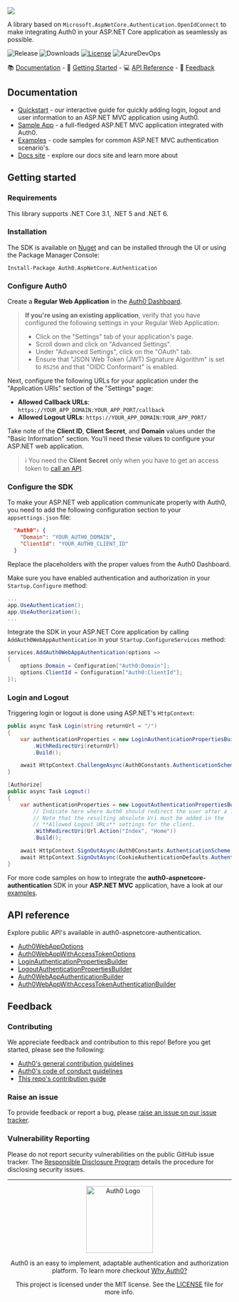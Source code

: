 ![](https://cdn.auth0.com/website/sdks/banners/auth0-aspnetcore-authentication-banner.png)

A library based on `Microsoft.AspNetCore.Authentication.OpenIdConnect` to make integrating Auth0 in your ASP.NET Core application as seamlessly as possible.

![Release](https://img.shields.io/github/v/release/auth0/auth0-aspnetcore-authentication)
![Downloads](https://img.shields.io/nuget/dt/auth0.aspnetcore.authentication)
[![License](https://img.shields.io/:license-MIT-blue.svg?style=flat)](https://opensource.org/licenses/MIT)
![AzureDevOps](https://img.shields.io/azure-devops/build/Auth0SDK/Auth0.AspNetCore.Authentication/8)

:books: [Documentation](#documentation) - :rocket: [Getting Started](#getting-started) - :computer: [API Reference](#api-reference) - :speech_balloon: [Feedback](#feedback)

## Documentation

- [Quickstart](https://auth0.com/docs/quickstart/webapp/aspnet-core) - our interactive guide for quickly adding login, logout and user information to an ASP.NET MVC application using Auth0.
- [Sample App](https://github.com/auth0-samples/auth0-aspnetcore-mvc-samples/tree/master/Quickstart/Sample) - a full-fledged ASP.NET MVC application integrated with Auth0.
- [Examples](https://github.com/auth0/auth0-aspnetcore-authentication/blob/main/EXAMPLES.md) - code samples for common ASP.NET MVC authentication scenario's.
- [Docs site](https://www.auth0.com/docs) - explore our docs site and learn more about 

## Getting started
### Requirements

This library supports .NET Core 3.1, .NET 5 and .NET 6.

### Installation

The SDK is available on [Nuget](https://www.nuget.org/packages/Auth0.AspNetCore.Authentication) and can be installed through the UI or using the Package Manager Console:

```
Install-Package Auth0.AspNetCore.Authentication
```

### Configure Auth0

Create a **Regular Web Application** in the [Auth0 Dashboard](https://manage.auth0.com/#/applications).

> **If you're using an existing application**, verify that you have configured the following settings in your Regular Web Application:
>
> - Click on the "Settings" tab of your application's page.
> - Scroll down and click on "Advanced Settings".
> - Under "Advanced Settings", click on the "OAuth" tab.
> - Ensure that "JSON Web Token (JWT) Signature Algorithm" is set to `RS256` and that "OIDC Conformant" is enabled.

Next, configure the following URLs for your application under the "Application URIs" section of the "Settings" page:

- **Allowed Callback URLs**: `https://YOUR_APP_DOMAIN:YOUR_APP_PORT/callback`
- **Allowed Logout URLs**: `https://YOUR_APP_DOMAIN:YOUR_APP_PORT/`

Take note of the **Client ID**, **Client Secret**, and **Domain** values under the "Basic Information" section. You'll need these values to configure your ASP.NET web application.

> :information_source: You need the **Client Secret** only when you have to get an access token to [call an API](#calling-an-api).

### Configure the SDK

To make your ASP.NET web application communicate properly with Auth0, you need to add the following configuration section to your `appsettings.json` file:

```json
  "Auth0": {
    "Domain": "YOUR_AUTH0_DOMAIN",
    "ClientId": "YOUR_AUTH0_CLIENT_ID"
  }
```

Replace the placeholders with the proper values from the Auth0 Dashboard.

Make sure you have enabled authentication and authorization in your `Startup.Configure` method:

```csharp
...
app.UseAuthentication();
app.UseAuthorization();
...
```

Integrate the SDK in your ASP.NET Core application by calling `AddAuth0WebAppAuthentication` in your `Startup.ConfigureServices` method:

```csharp
services.AddAuth0WebAppAuthentication(options =>
{
    options.Domain = Configuration["Auth0:Domain"];
    options.ClientId = Configuration["Auth0:ClientId"];
});
```

### Login and Logout
Triggering login or logout is done using ASP.NET's `HttpContext`:

```csharp
public async Task Login(string returnUrl = "/")
{
    var authenticationProperties = new LoginAuthenticationPropertiesBuilder()
        .WithRedirectUri(returnUrl)
        .Build();

    await HttpContext.ChallengeAsync(Auth0Constants.AuthenticationScheme, authenticationProperties);
}

[Authorize]
public async Task Logout()
{
    var authenticationProperties = new LogoutAuthenticationPropertiesBuilder()
        // Indicate here where Auth0 should redirect the user after a logout.
        // Note that the resulting absolute Uri must be added in the
        // **Allowed Logout URLs** settings for the client.
        .WithRedirectUri(Url.Action("Index", "Home"))
        .Build();

    await HttpContext.SignOutAsync(Auth0Constants.AuthenticationScheme, authenticationProperties);
    await HttpContext.SignOutAsync(CookieAuthenticationDefaults.AuthenticationScheme);
}
```

For more code samples on how to integrate the **auth0-aspnetcore-authentication** SDK in your **ASP.NET MVC** application, have a look at our [examples](https://github.com/auth0/auth0-aspnetcore-authentication/blob/main/EXAMPLES.md).

## API reference
Explore public API's available in auth0-aspnetcore-authentication.

- [Auth0WebAppOptions](https://auth0.github.io/auth0-aspnetcore-authentication/api/Auth0.AspNetCore.Authentication.Auth0WebAppOptions.html)
- [Auth0WebAppWithAccessTokenOptions](https://auth0.github.io/auth0-aspnetcore-authentication/api/Auth0.AspNetCore.Authentication.Auth0WebAppWithAccessTokenOptions.html)
- [LoginAuthenticationPropertiesBuilder](https://auth0.github.io/auth0-aspnetcore-authentication/api/Auth0.AspNetCore.Authentication.LoginAuthenticationPropertiesBuilder.html)
- [LogoutAuthenticationPropertiesBuilder](https://auth0.github.io/auth0-aspnetcore-authentication/api/Auth0.AspNetCore.Authentication.LogoutAuthenticationPropertiesBuilder.html)
- [Auth0WebAppAuthenticationBuilder](https://auth0.github.io/auth0-aspnetcore-authentication/api/Auth0.AspNetCore.Authentication.Auth0WebAppAuthenticationBuilder.html)
- [Auth0WebAppWithAccessTokenAuthenticationBuilder](https://auth0.github.io/auth0-aspnetcore-authentication/api/Auth0.AspNetCore.Authentication.Auth0WebAppWithAccessTokenAuthenticationBuilder.html)

## Feedback
### Contributing

We appreciate feedback and contribution to this repo! Before you get started, please see the following:

- [Auth0's general contribution guidelines](https://github.com/auth0/open-source-template/blob/master/GENERAL-CONTRIBUTING.md)
- [Auth0's code of conduct guidelines](https://github.com/auth0/open-source-template/blob/master/CODE-OF-CONDUCT.md)
- [This repo's contribution guide](https://github.com/auth0/auth0-aspnetcore-authentication/blob/main/CONTRIBUTING.md)

### Raise an issue

To provide feedback or report a bug, please [raise an issue on our issue tracker](https://github.com/auth0/auth0-aspnetcore-authentication/issues).

### Vulnerability Reporting

Please do not report security vulnerabilities on the public GitHub issue tracker. The [Responsible Disclosure Program](https://auth0.com/responsible-disclosure-policy) details the procedure for disclosing security issues.

---

<p align="center">
  <picture>
    <source media="(prefers-color-scheme: light)" srcset="https://cdn.auth0.com/website/sdks/logos/auth0_light_mode.png"   width="150">
    <source media="(prefers-color-scheme: dark)" srcset="https://cdn.auth0.com/website/sdks/logos/auth0_dark_mode.png" width="150">
    <img alt="Auth0 Logo" src="https://cdn.auth0.com/website/sdks/logos/auth0_light_mode.png" width="150">
  </picture>
</p>
<p align="center">Auth0 is an easy to implement, adaptable authentication and authorization platform. To learn more checkout <a href="https://auth0.com/why-auth0">Why Auth0?</a></p>
<p align="center">
This project is licensed under the MIT license. See the <a href="https://github.com/auth0/auth0-aspnetcore-authentication/blob/main/LICENSE"> LICENSE</a> file for more info.</p>
